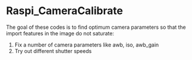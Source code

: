 # Raspi_CameraCalibrate

The goal of these codes is to find optimum camera parameters so that the import features in the image do not saturate: 
  1) Fix a number of camera parameters like awb, iso, awb_gain 
  2) Try out different shutter speeds 

